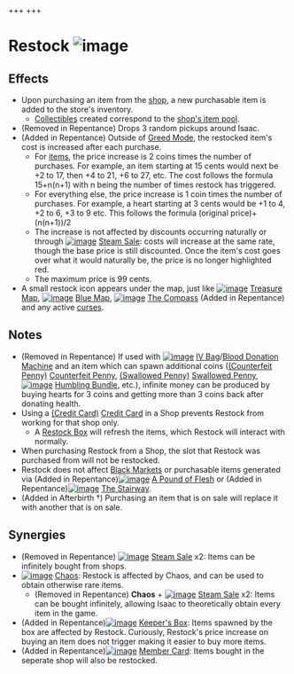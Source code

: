 +++
+++

 # Restock ![image](/image/Restock.png) 

Effects
---------


* Upon purchasing an item from the [shop](/wiki/Shop "Shop"), a new purchasable item is added to the store's inventory.
	+ [Collectibles](/wiki/Collectible "Collectible") created correspond to the [shop's item pool](/wiki/Shop_(Item_Pool) "Shop (Item Pool)").
* (Removed in Repentance) Drops 3 random pickups around Isaac.
* (Added in Repentance) Outside of [Greed Mode](/wiki/Greed_Mode "Greed Mode"), the restocked item's cost is increased after each purchase.
	+ For [items](/wiki/Items "Items"), the price increase is 2 coins times the number of purchases. For example, an item starting at 15 cents would next be +2 to 17, then +4 to 21, +6 to 27, etc. The cost follows the formula 15+n(n+1) with n being the number of times restock has triggered.
	+ For everything else, the price increase is 1 coin times the number of purchases. For example, a heart starting at 3 cents would be +1 to 4, +2 to 6, +3 to 9 etc. This follows the formula (original price)+(n(n+1))/2
	+ The increase is not affected by discounts occurring naturally or through [![image](/image/Steam_Sale.png)](/wiki/Steam_Sale "Steam Sale") [Steam Sale](/wiki/Steam_Sale "Steam Sale"): costs will increase at the same rate, though the base price is still discounted. Once the item's cost goes over what it would naturally be, the price is no longer highlighted red.
	+ The maximum price is 99 cents.
* A small restock icon appears under the map, just like [![image](/image/Treasure_Map.png)](/wiki/Treasure_Map "Treasure Map") [Treasure Map](/wiki/Treasure_Map "Treasure Map"), [![image](/image/Blue_Map.png)](/wiki/Blue_Map "Blue Map") [Blue Map](/wiki/Blue_Map "Blue Map"), [![image](/image/The_Compass.png)](/wiki/The_Compass "The Compass") [The Compass](/wiki/The_Compass "The Compass") (Added in Repentance) and any active [curses](/wiki/Curses "Curses").


Notes
-------


* (Removed in Repentance) If used with [![image](/image/IV_Bag.png)](/wiki/IV_Bag "IV Bag") [IV Bag](/wiki/IV_Bag "IV Bag")/[Blood Donation Machine](/wiki/Blood_donation_machine "Blood donation machine") and an item which can spawn additional coins ([(Counterfeit Penny)](/wiki/Counterfeit_Penny "Counterfeit Penny") [Counterfeit Penny](/wiki/Counterfeit_Penny "Counterfeit Penny"), [(Swallowed Penny)](/wiki/Swallowed_Penny "Swallowed Penny") [Swallowed Penny](/wiki/Swallowed_Penny "Swallowed Penny"), [![image](/image/Humbling_Bundle.png)](/wiki/Humbling_Bundle "Humbling Bundle") [Humbling Bundle](/wiki/Humbling_Bundle "Humbling Bundle"), etc.), infinite money can be produced by buying hearts for 3 coins and getting more than 3 coins back after donating health.
* Using a [(Credit Card)](/wiki/Credit_Card "Credit Card") [Credit Card](/wiki/Credit_Card "Credit Card") in a Shop prevents Restock from working for that shop only.
	+ A [Restock Box](/wiki/Machines#Restock_Machine "Machines") will refresh the items, which Restock will interact with normally.
* When purchasing Restock from a Shop, the slot that Restock was purchased from will not be restocked.
* Restock does not affect [Black Markets](/wiki/Black_market "Black market") or purchasable items generated via (Added in Repentance)[![image](/image/A_Pound_of_Flesh.png)](/wiki/A_Pound_of_Flesh "A Pound of Flesh") [A Pound of Flesh](/wiki/A_Pound_of_Flesh "A Pound of Flesh") or (Added in Repentance)[![image](/image/The_Stairway.png)](/wiki/The_Stairway "The Stairway") [The Stairway](/wiki/The_Stairway "The Stairway").
* (Added in Afterbirth †) Purchasing an item that is on sale will replace it with another that is on sale.


Synergies
-----------


* (Removed in Repentance) [![image](/image/Steam_Sale.png)](/wiki/Steam_Sale "Steam Sale") [Steam Sale](/wiki/Steam_Sale "Steam Sale") x2: Items can be infinitely bought from shops.
* [![image](/image/Chaos.png)](/wiki/Chaos "Chaos") [Chaos](/wiki/Chaos "Chaos"): Restock is affected by Chaos, and can be used to obtain otherwise rare items.
	+ (Removed in Repentance) **Chaos** + [![image](/image/Steam_Sale.png)](/wiki/Steam_Sale "Steam Sale") [Steam Sale](/wiki/Steam_Sale "Steam Sale") x2: Items can be bought infinitely, allowing Isaac to theoretically obtain every item in the game.
* (Added in Repentance)[![image](/image/Keeper%27s_Box.png)](/wiki/Keeper%27s_Box "Keeper's Box") [Keeper's Box](/wiki/Keeper%27s_Box "Keeper's Box"): Items spawned by the box are affected by Restock. Curiously, Restock's price increase on buying an item does not trigger making it easier to buy more items.
* (Added in Repentance)[![image](/image/Member_Card.png)](/wiki/Member_Card "Member Card") [Member Card](/wiki/Member_Card "Member Card"): Items bought in the seperate shop will also be restocked.


